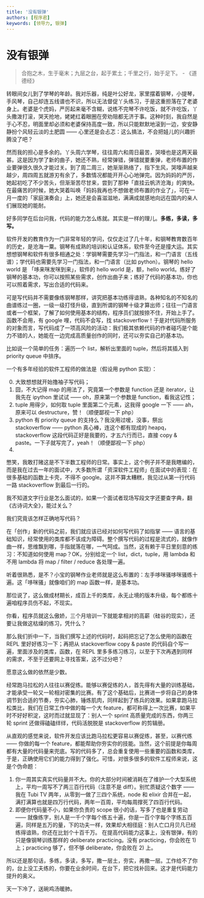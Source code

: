```yaml
---
title: '没有银弹'
authors: [程序君]
keywords: [领导力, 银弹]
---
```


# 没有银弹

> 合抱之木，生于毫末；九层之台，起于累土；千里之行，始于足下。 - 《道德经》

转眼间女儿到了学琴的年龄。我对乐器，纯是叶公好龙，家里摆着钢琴，小提琴，手风琴，自己却连五线谱也不识，所以无法督促丫头练习，于是这重担落在了老婆身上。老婆是个虎妈，严厉起来毫不含糊，说练不完琴不许吃饭，就不许吃饭，丫头撒泼打滚，哭天抢地，姥姥红着眼圈在旁劝阻都无济于事。这种时刻，我自然是于心不忍，明面里却必须和老婆保持高度一致，所以只能默默地滚到一边，安安静静扮个风轻云淡的土肥圆 —— 心里还是会忐忑：这么搞法，不会把娃儿的兴趣折腾没了吧？

然而我的担心是多余的。丫头周六学琴，往往周六和周日最苦，哭嚎也是这两天最甚。这是因为学了新的曲子，她还不熟，经常弹错，弹错就要重弹，老师布置的作业要弹很久很久才能过关。到了周二周三，她渐渐熟络了，指下生风，哭嚎声越来越少，周四周五就游刃有余了，多数情况都能开开心心地弹完。因为妈妈的严厉，她起初吃了不少苦头，但渐渐苦尽甘来，尝到了那种「直挂云帆济沧海」的爽快。在最痛苦的时候，她大哭着叫唤「妈妈我再也不想做老师布置的作业了」，可在一月一度的「家庭演奏会」上，她还是会喜滋滋地，满满成就感地向远在国内的亲人们展现她的能耐。

好多同学在后台问我，代码的能力怎么练就。其实是一样的理儿。__多练，多读，多写。__

软件开发的教育作为一门非常年轻的学问，仅仅走过了几十年，和钢琴教育数百年的历史，是沧海一粟。钢琴有成熟的培训和认证体系，软件至今还是撞大运。其实想想钢琴和软件有很多相通之处：学钢琴需要先学习一门指法，和一门语言（五线谱）；学代码也需要先学习一门指法，和一门语言（比如 python）。钢琴的 hello world 是 「哆来咪发咪到来」，软件的 hello world 是，额，hello world。练好了钢琴的基本功，你可以按照某些需求，创作出曲子来；练好了代码的基本功，你也可以照着需求，写出合适的代码来。

可是写代码并不需要像练钢琴那样，讲究把基本功练得谙熟，各种知名的不知名的曲谱练过一圈，一级一级打怪升级，直到所谓的钢琴十级才算出师；往往一门语言或者一个框架，了解了如何使用基本的结构，程序员们就按捺不住，开始上手了。函数不会用，有 google 哩，代码不会写，找 stackoverflow！于是对代码所服务的对象而言，写代码成了一项高风险的活动：我们极其依赖代码的作者碰巧是个能力不错的人，她能在一边完成高质量创作的同时，还可以夯实自己的基本功。

比如说一个简单的任务：遍历一个 list，解析出里面的 tuple，然后将其插入到 priority queue 中排序。

一个有多年经验的软件工程师的做法是（假设用 python 实现）：

0. 大致想想就开始撸袖子写代码；
1. 囧，不大记得 map 的用法了，究竟第一个参数是 function 还是 iterator，让我先在 ipython 里试试 —— oh，原来第一个参数是 function，看我这记性；
2. tuple 用得少，如何取 tuple 里面第二个元素，这我得 google 一下 —— ah，原来可以 destructure，赞！（顺便鄙视一下 php）
3. python 有 priority queue 的支持么？我没用过嗳，没事，祭出 stackoverflow —— python 真心棒，连这个都有现成的 heapq，stackoverflow 这段代码正好是我要的，才五六行而已，直接 copy & paste。一下子就写完了，yeah！（顺便鄙视一下 php）
4.
憋笑，我敢打赌这是不下半数工程师的日常。事实上，这个例子并不是我瞎编的，而是我在过去一年的面试中，大多数所谓「资深软件工程师」在面试中的表现：在很多基础的函数上卡壳，不得不 google。这并不算太糟糕，我见过从第一行代码一路 stackoverflow 到最后一行的。

我不知道文字行业是怎么面试的，如果一个面试者现场写段文字还要查字典，翻《古诗词大全》，能过关么？

​我们究竟该怎样正确地写代码？

在「创作」新的代码之前，我们就应该已经对如何写代码了如指掌 —— 语言的基础知识，经常使用的类库都不该成为障碍。整个撰写代码的过程是流式的，就像作曲一样，思维飘到哪，手指就落在哪，一气呵成。当然，这有赖于平日里刻意的练习：不知道如何使用 map？OK，分别给定一个 list，dict，tuple，用 lambda 和不用 lambda 将 map / filter / reduce 各处理一遍。

听着很熟悉，是不？小宝的钢琴作业老师就是这么布置的：左手哆咪骚哆咪骚练十遍。这「哆咪骚」就像咱们的 map 函数一样，是基本功。

那位说了，这么做成材期长，成百上千的类库，永无止境的版本升级，每个都练十遍咱程序员伤不起，不现实。

你看，程序员就这么傲娇，三个月培训一下就能拿相对的高薪（硅谷的现实），还要让我做这枯燥的练习，凭什么？

那么我们折中一下，当我们撰写上述的代码时，起码把忘记了怎么使用的函数在 REPL 里好好练习一下；再把从 stackoverflow copy & paste 的代码自个写一遍，里面涉及的类库，函数，在 REPL 里多多练习练习，以至于下次再遇到同样的需求，不至于还要网上寻找答案，这不过分吧？

愿意这么做的依然是少数。

经常跑马拉松的人往往以赛促练。能够以赛促练的人，首先得有大量的训练基础，才能承受一轮又一轮相对密集的比赛。有了这个基础后，比赛进一步将自己的身体调节到合适的节奏，夯实心肺，锤炼肌肉，同样起到了练兵的效果。如果拿跑马拉松类比，我们在日常工作中做的每一个大 feature，都可称得上一次比赛，如果平时不好好积淀，这时而过就显现了：别人一个 sprint 高质量完成的东西，你两三轮 sprint 还做得磕磕绊绊，代码活脱脱是 stackoverflow 的剪辑册。

从直观的感觉来说，软件开发应该比跑马拉松更容易以赛促练，甚至，以赛代练 —— 你做的每一个 feature，都能帮助你夯实你的技能。当然，这个前提是你每周都有大量的代码量来兜底。写的代码多了，总会重复使用一些重要的函数和类库，于是，正确使用它们的能力得到了强化。可惜，对很多很多的软件工程师来说，这是个伪命题：

1. 你一周其实真实代码量并不大。你的大部分时间被消耗在了维护一个大型系统上，平均一周写不了两三百行代码（注意不是 diff）。别忙质疑这个数字 —— 我在 Tubi TV 两年，从零到一做了三四个系统，node 和 elixir 合并在一起，满打满算也就是四万行代码，两年一百周，平均每周撑死了四百行代码。
2. 即便你代码量不小，如果你负责的 scope 很小的话，写多了也是重复劳动 —— 就像练字，别人是一千个字每个练五十遍，你是一百个字每个字练五百遍，同样是五万的量，下的功夫一样，效果却大相径庭：别人亡口月贝凡已经练得谙熟，你还在比划个十百千万。
在提高代码能力这事上，没有银弹，有的只是像钢琴训练那样的 deliberate practicing。没有 practicing，你会败在 1) 上；practicing 够了，但不够 deliberate，你会败在 2) 上。

所以还是那句话，多练，多读，多写，撒一层土，夯实，再撒一层。工作给不了你的，台上没工夫练的，你要在业余时间，在台下，把它找补回来。这才是代码能力提升的奥义。

天一下冷了，送碗鸡汤暖肺。
